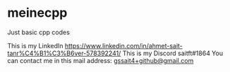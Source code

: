 # meinecpp
Just basic cpp codes 


This is my LinkedIn https://www.linkedin.com/in/ahmet-sait-tanr%C4%B1%C3%B6ver-578392241/
This is my Discord saitft#1864 
You can contact me in this mail address: gssait4+github@gmail.com 
